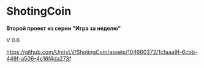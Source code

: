 # ShotingCoin

**Второй проект из серии "Игра за неделю"**

V 0.6

https://github.com/UnityLV/ShotingCoin/assets/104660372/1cfaaa9f-6cbb-449f-a506-4c16f4da273f

